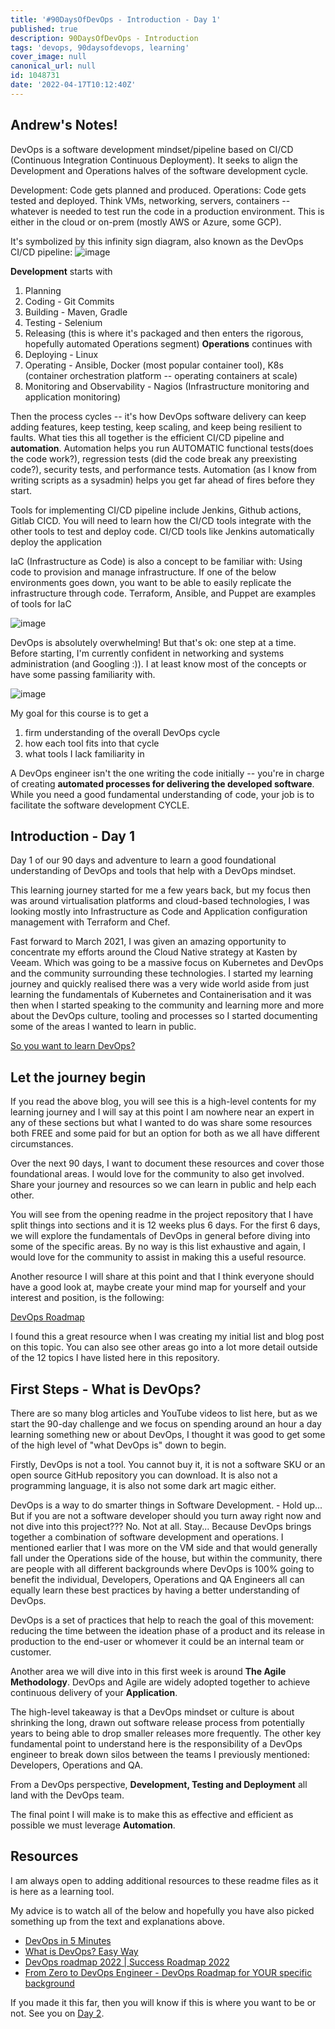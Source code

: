 ```yaml
---
title: '#90DaysOfDevOps - Introduction - Day 1'
published: true
description: 90DaysOfDevOps - Introduction
tags: 'devops, 90daysofdevops, learning'
cover_image: null
canonical_url: null
id: 1048731
date: '2022-04-17T10:12:40Z'
---
```

## Andrew's Notes!

DevOps is a software development mindset/pipeline based on CI/CD (Continuous Integration Continuous Deployment). It seeks to align the Development and Operations halves of the software development cycle. 

Development: Code gets planned and produced.
Operations: Code gets tested and deployed. Think VMs, networking, servers, containers -- whatever is needed to test run the code in a production environment. This is either in the cloud or on-prem (mostly AWS or Azure, some GCP).

It's symbolized by this infinity sign diagram, also known as the DevOps CI/CD pipeline: ![image](https://github.com/user-attachments/assets/03f22651-8106-4432-99a6-e2a924bb5e94)

**Development** starts with 
1. Planning
2. Coding - Git Commits
3. Building - Maven, Gradle
4. Testing - Selenium
5. Releasing (this is where it's packaged and then enters the rigorous, hopefully automated Operations segment)
**Operations** continues with
6. Deploying - Linux 
7. Operating - Ansible, Docker (most popular container tool), K8s (container orchestration platform -- operating containers at scale)
8. Monitoring and Observability - Nagios (Infrastructure monitoring and application monitoring)

Then the process cycles -- it's how DevOps software delivery can keep adding features, keep testing, keep scaling, and keep being resilient to faults. What ties this all together is the efficient CI/CD pipeline and **automation**. Automation helps you run AUTOMATIC functional tests(does the code work?), regression tests (did the code break any preexisting code?), security tests, and performance tests. Automation (as I know from writing scripts as a sysadmin) helps you get far ahead of fires before they start. 

Tools for implementing CI/CD pipeline include Jenkins, Github actions, Gitlab CICD. You will need to learn how the CI/CD tools integrate with the other tools to test and deploy code. CI/CD tools like Jenkins automatically deploy the application

IaC (Infrastructure as Code) is also a concept to be familiar with: Using code to provision and manage infrastructure. If one of the below environments goes down, you want to be able to easily replicate the infrastructure through code. Terraform, Ansible, and Puppet are examples of tools for IaC

![image](https://github.com/user-attachments/assets/3cdd9251-ddc9-472e-a440-4910d75e7cf2)

DevOps is absolutely overwhelming! But that's ok: one step at a time. Before starting, I'm currently confident in networking and systems administration (and Googling :)). I at least know most of the concepts or have some passing familiarity with.

![image](https://github.com/user-attachments/assets/864aaa14-a3aa-4232-be36-725b6b152fab)


My goal for this course is to get a 
1. firm understanding of the overall DevOps cycle
2. how each tool fits into that cycle
3. what tools I lack familiarity in


A DevOps engineer isn't the one writing the code initially -- you're in charge of creating **automated processes for delivering the developed software**. While you need a good fundamental understanding of code, your job is to facilitate the software development CYCLE.


## Introduction - Day 1

Day 1 of our 90 days and adventure to learn a good foundational understanding of DevOps and tools that help with a DevOps mindset.

This learning journey started for me a few years back, but my focus then was around virtualisation platforms and cloud-based technologies, I was looking mostly into Infrastructure as Code and Application configuration management with Terraform and Chef.

Fast forward to March 2021, I was given an amazing opportunity to concentrate my efforts around the Cloud Native strategy at Kasten by Veeam. Which was going to be a massive focus on Kubernetes and DevOps and the community surrounding these technologies. I started my learning journey and quickly realised there was a very wide world aside from just learning the fundamentals of Kubernetes and Containerisation and it was then when I started speaking to the community and learning more and more about the DevOps culture, tooling and processes so I started documenting some of the areas I wanted to learn in public.

[So you want to learn DevOps?](https://blog.kasten.io/devops-learning-curve)

## Let the journey begin

If you read the above blog, you will see this is a high-level contents for my learning journey and I will say at this point I am nowhere near an expert in any of these sections but what I wanted to do was share some resources both FREE and some paid for but an option for both as we all have different circumstances.

Over the next 90 days, I want to document these resources and cover those foundational areas. I would love for the community to also get involved. Share your journey and resources so we can learn in public and help each other.

You will see from the opening readme in the project repository that I have split things into sections and it is 12 weeks plus 6 days. For the first 6 days, we will explore the fundamentals of DevOps in general before diving into some of the specific areas. By no way is this list exhaustive and again, I would love for the community to assist in making this a useful resource.

Another resource I will share at this point and that I think everyone should have a good look at, maybe create your mind map for yourself and your interest and position, is the following:

[DevOps Roadmap](https://roadmap.sh/devops)

I found this a great resource when I was creating my initial list and blog post on this topic. You can also see other areas go into a lot more detail outside of the 12 topics I have listed here in this repository.

## First Steps - What is DevOps?

There are so many blog articles and YouTube videos to list here, but as we start the 90-day challenge and we focus on spending around an hour a day learning something new or about DevOps, I thought it was good to get some of the high level of "what DevOps is" down to begin.

Firstly, DevOps is not a tool. You cannot buy it, it is not a software SKU or an open source GitHub repository you can download. It is also not a programming language, it is also not some dark art magic either.

DevOps is a way to do smarter things in Software Development. - Hold up... But if you are not a software developer should you turn away right now and not dive into this project??? No. Not at all. Stay... Because DevOps brings together a combination of software development and operations. I mentioned earlier that I was more on the VM side and that would generally fall under the Operations side of the house, but within the community, there are people with all different backgrounds where DevOps is 100% going to benefit the individual, Developers, Operations and QA Engineers all can equally learn these best practices by having a better understanding of DevOps.

DevOps is a set of practices that help to reach the goal of this movement: reducing the time between the ideation phase of a product and its release in production to the end-user or whomever it could be an internal team or customer.

Another area we will dive into in this first week is around **The Agile Methodology**. DevOps and Agile are widely adopted together to achieve continuous delivery of your **Application**.

The high-level takeaway is that a DevOps mindset or culture is about shrinking the long, drawn out software release process from potentially years to being able to drop smaller releases more frequently. The other key fundamental point to understand here is the responsibility of a DevOps engineer to break down silos between the teams I previously mentioned: Developers, Operations and QA.

From a DevOps perspective, **Development, Testing and Deployment** all land with the DevOps team.

The final point I will make is to make this as effective and efficient as possible we must leverage **Automation**.

## Resources

I am always open to adding additional resources to these readme files as it is here as a learning tool.

My advice is to watch all of the below and hopefully you have also picked something up from the text and explanations above.

- [DevOps in 5 Minutes](https://www.youtube.com/watch?v=Xrgk023l4lI)
- [What is DevOps? Easy Way](https://www.youtube.com/watch?v=_Gpe1Zn-1fE&t=43s)
- [DevOps roadmap 2022 | Success Roadmap 2022](https://www.youtube.com/watch?v=7l_n97Mt0ko)
- [From Zero to DevOps Engineer - DevOps Roadmap for YOUR specific background
](https://www.youtube.com/watch?v=G_nVMUtaqCk)

If you made it this far, then you will know if this is where you want to be or not. See you on [Day 2](day02.md).
